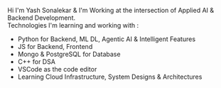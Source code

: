 Hi I'm Yash Sonalekar & I'm Working at the intersection of Applied AI & Backend Development.
<br>
Technologies I'm learning and working with : 
<br>
- Python for Backend, ML DL, Agentic AI & Intelligent Features 
- JS for Backend, Frontend
- Mongo & PostgreSQL for Database
- C++ for DSA
- VSCode as the code editor
- Learning Cloud Infrastructure, System Designs & Architectures
<br>
